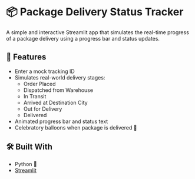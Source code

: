 # 📦 Package Delivery Status Tracker

A simple and interactive Streamlit app that simulates the real-time progress of a package delivery using a progress bar and status updates.

## 🚀 Features

- Enter a mock tracking ID
- Simulates real-world delivery stages:
  - Order Placed
  - Dispatched from Warehouse
  - In Transit
  - Arrived at Destination City
  - Out for Delivery
  - Delivered
- Animated progress bar and status text
- Celebratory balloons when package is delivered 🎉

## 🛠️ Built With

- Python 🐍
- [Streamlit](https://streamlit.io) 

